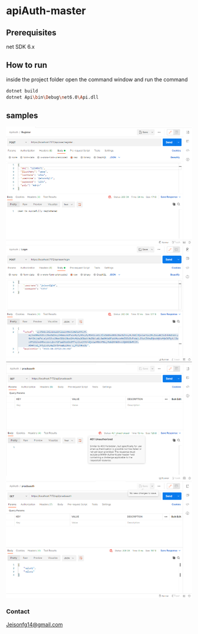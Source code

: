 # apiAuth-master

## Prerequisites
net SDK 6.x

## How to run
inside the project folder open the command window and run the command
```sh
dotnet build
dotnet Api\bin\Debug\net6.0\Api.dll
```
## samples
![Register](https://raw.githubusercontent.com/jeisonfg14/Api-Role-Base/master/Api/Samples/Register.png)
![Login](https://raw.githubusercontent.com/jeisonfg14/Api-Role-Base/master/Api/Samples/Login.png)
![Unauthorized](https://raw.githubusercontent.com/jeisonfg14/Api-Role-Base/master/Api/Samples/Unauthorized.png)
![Authorize](https://raw.githubusercontent.com/jeisonfg14/Api-Role-Base/master/Api/Samples/Authorize.png)



### Contact
Jeisonfg14@gmail.com
